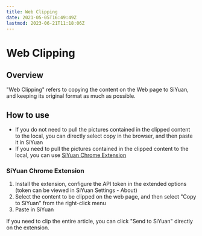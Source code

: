 ```yaml
---
title: Web Clipping
date: 2021-05-05T16:49:49Z
lastmod: 2023-06-21T11:18:06Z
---
```


# Web Clipping

## Overview

"Web Clipping" refers to copying the content on the Web page to SiYuan, and keeping its original format as much as possible.

## How to use

* If you do not need to pull the pictures contained in the clipped content to the local, you can directly select copy in the browser, and then paste it in SiYuan
* If you need to pull the pictures contained in the clipped content to the local, you can use [SiYuan Chrome Extension](https://liuyun.io/article/1692529862454)

### SiYuan Chrome Extension

1. Install the extension, configure the API token in the extended options (token can be viewed in SiYuan Settings - About)
2. Select the content to be clipped on the web page, and then select "Copy to SiYuan" from the right-click menu
3. Paste in SiYuan

If you need to clip the entire article, you can click "Send to SiYuan" directly on the extension.
